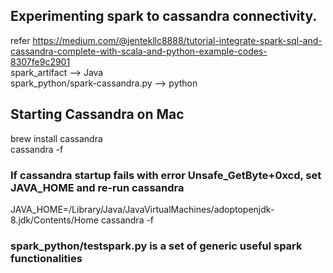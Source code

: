 ## Experimenting spark to cassandra connectivity.       
refer https://medium.com/@jentekllc8888/tutorial-integrate-spark-sql-and-cassandra-complete-with-scala-and-python-example-codes-8307fe9c2901      
spark_artifact --> Java     
spark_python/spark-cassandra.py --> python        

## Starting Cassandra on Mac       
brew install cassandra              
cassandra -f       

### If cassandra startup fails with error Unsafe_GetByte+0xcd, set JAVA_HOME and re-run cassandra        
JAVA_HOME=/Library/Java/JavaVirtualMachines/adoptopenjdk-8.jdk/Contents/Home cassandra -f      


### spark_python/testspark.py is a set of generic useful spark functionalities       
